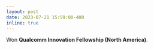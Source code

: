 ```yaml
---
layout: post
date: 2023-07-21 15:59:00-400 
inline: true
---
```


Won **Qualcomm Innovation Fellowship (North America)**.
